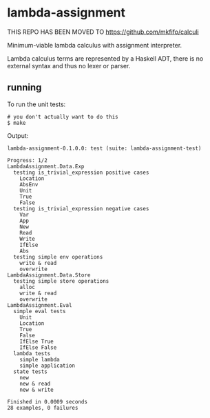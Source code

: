 # lambda-assignment

THIS REPO HAS BEEN MOVED TO https://github.com/mkfifo/calculi

Minimum-viable lambda calculus with assignment interpreter.

Lambda calculus terms are represented by a Haskell ADT,
there is no external syntax and thus no lexer or parser.

## running

To run the unit tests:

    # you don't actually want to do this
    $ make

Output:

    lambda-assignment-0.1.0.0: test (suite: lambda-assignment-test)

    Progress: 1/2
    LambdaAssignment.Data.Exp
      testing is_trivial_expression positive cases
        Location
        AbsEnv
        Unit
        True
        False
      testing is_trivial_expression negative cases
        Var
        App
        New
        Read
        Write
        IfElse
        Abs
      testing simple env operations
        write & read
        overwrite
    LambdaAssignment.Data.Store
      testing simple store operations
        alloc
        write & read
        overwrite
    LambdaAssignment.Eval
      simple eval tests
        Unit
        Location
        True
        False
        IfElse True
        IfElse False
      lambda tests
        simple lambda
        simple application
      state tests
        new
        new & read
        new & write

    Finished in 0.0009 seconds
    28 examples, 0 failures

